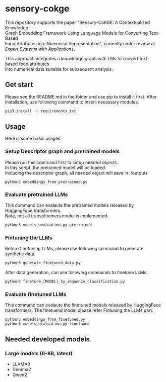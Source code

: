 # sensory-cokge

This repository supports the paper "Sensory-CoKGE: A Contextualized Knowledge  
Graph Embedding Framework Using Language Models for Converting Text-Based   
Food Attributes into Numerical Representation", currently under review at  
*Expert Systems with Applications*.

This approach integrates a knowledge graph with LMs to convert text-based food attributes  
into numerical data suitable for subsequent analysis.

## Get start

Please see the README.md in the folder and use pip to install it first.
After installation, use following command to install necessary modules.  

```bash
pip3 install -r requirements.txt
```

## Usage

Here is some basic usages.

### Setup Descriptor graph and pretrained models

Please run this command first to setup needed objects.  
In this script, the pretrained model will be loaded.  
Including the descriptor graph, all needed object will save in ./outputs

```python3
python3 embeddings_from_pretrained.py 
```

### Evaluate pretrained LLMs

This command can evalaute the pretrained models released by HuggingFace transformers.  
Note, not all transofoemers model is implemented.  

```python
python3 models_evaluation.py pretrained
```

### Fintuning the LLMs

Before finetuning LLMs, please use following command to generate synthetic data.  

```python
python3 generate_finetuned_data.py
```

After data generation, can use following commands to finetune LLMs.  

```python
python3 finetune_[MODEL]_by_sequence_classification.py 
```

### Evaluate finetuned LLMs

This command can evalaute the finetuned models released by HuggingFace transformers.
The finetuend model please refer Fintuning the LLMs part.  

```python3
python3 embeddings_from_finetuned.py 
python3 models_evaluation.py finetuned 
```

## Needed developed models

### Large models (6-8B, latest)

- LLAMA3
- Gemma2
- Qwen2


